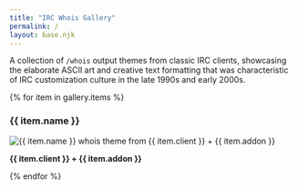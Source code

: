 ```yaml
---
title: "IRC Whois Gallery"
permalink: /
layout: base.njk
---
```


A collection of `/whois` output themes from classic IRC clients, showcasing the elaborate ASCII art and creative text formatting that was characteristic of IRC customization culture in the late 1990s and early 2000s.

<div class="gallery">
  {% for item in gallery.items %}
  <div class="gallery-item">
    <h3>{{ item.name }}</h3>
    <img src="{{ '/assets/images/' + item.filename | url }}" alt="{{ item.name }} whois theme from {{ item.client }} + {{ item.addon }}">
    <p><strong>{{ item.client }} + {{ item.addon }}</strong></p>
  </div>
  {% endfor %}
</div>